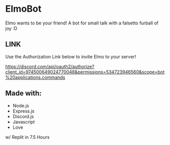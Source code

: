 # ElmoBot

Elmo wants to be your friend! A bot for small talk with a falsetto furball of joy :D

## LINK
Use the Authorization Link below to invite Elmo to your server!

https://discord.com/api/oauth2/authorize?client_id=974500649024770048&permissions=534723946560&scope=bot%20applications.commands

## Made with:
- Node.js
- Express.js
- Discord.js
- Javascript
- Love

w/ Replit in 7.5 Hours
